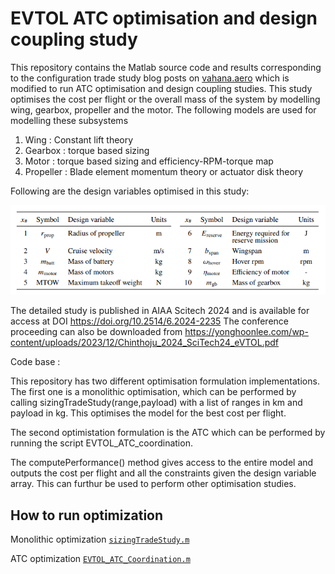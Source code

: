 # EVTOL ATC optimisation and design coupling study
This repository contains the Matlab source code and results corresponding to the configuration trade study blog posts on  [vahana.aero](https://vahana.aero) which is modified to run ATC optimisation and design coupling studies. This study optimises the cost per flight or the overall mass of the system by modelling wing, gearbox, propeller and the motor. The following models are used for modelling these subsystems
1. Wing : Constant lift theory
2. Gearbox : torque based sizing
3. Motor : torque based sizing and efficiency-RPM-torque map
4. Propeller : Blade element momentum theory or actuator disk theory

Following are the design variables optimised in this study:

![design variables](https://github.com/chinthojuprajwal/vahanaTradeStudy-master/blob/main/design_var.png)

The detailed study is published in AIAA Scitech 2024 and is available for access at DOI https://doi.org/10.2514/6.2024-2235
The conference proceeding can also be downloaded from https://yonghoonlee.com/wp-content/uploads/2023/12/Chinthoju_2024_SciTech24_eVTOL.pdf

Code base : 

This repository has two different optimisation formulation implementations. The first one is a monolithic optimisation, which can be performed by calling sizingTradeStudy(range,payload) with a list of ranges in km and payload in kg. This optimises the model for the best cost per flight.

The second optimistation formulation is the ATC which can be performed by running the script EVTOL_ATC_coordination.

The computePerformance() method gives access to the entire model and outputs the cost per flight and all the constraints given the design variable array. This can furthur be used to perform other optimisation studies.


## How to run optimization

Monolithic optimization
[`sizingTradeStudy.m`](https://github.com/yonghoonlee/vahanaTradeStudy-master/blob/main/sizingTradeStudy.m)

ATC optimization
[`EVTOL_ATC_Coordination.m`](https://github.com/yonghoonlee/vahanaTradeStudy-master/blob/main/EVTOL_ATC_Coordination.m)
